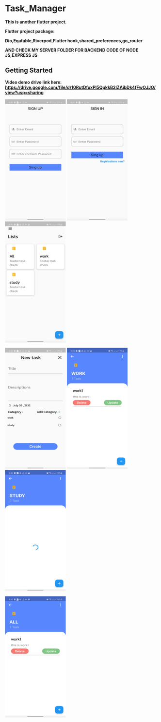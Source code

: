 


# Task_Manager

**This is another flutter project**.

**Flutter project package:**
    
**Dio,Eqatable,Riverpod,Flutter hook,shared_preferences,go_router**

**AND CHECK MY SERVER FOLDER FOR BACKEND CODE OF NODE JS,EXPRESS JS**

## Getting Started

**Video demo drive link here: https://drive.google.com/file/d/10RutDfoxPI5QpkkB2lZAibDk4fFwOJJO/view?usp=sharing**


<img src="1st.jpg" width="200" height="400" /> <img src="2nd.jpg" width="200" height="400" /> <img src="3rd.jpg" width="200" height="400" /> 

 <img src="7th.jpg" width="200" height="400" /> <img src="5th.jpg" width="200" height="400" />  <img src="6th.jpg" width="200" height="400" />

 <img src="4th.jpg" width="200" height="400" />

